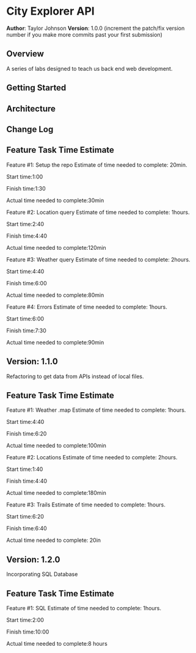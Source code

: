 # City Explorer API

**Author**: Taylor Johnson
**Version**: 1.0.0 (increment the patch/fix version number if you make more commits past your first submission)

## Overview

A series of labs designed to teach us back end web development.

## Getting Started

<!-- What are the steps that a user must take in order to build this app on their own machine and get it running? -->

## Architecture

<!-- Provide a detailed description of the application design. What technologies (languages, libraries, etc) you're using, and any other relevant design information. -->

## Change Log

<!-- Use this area to document the iterative changes made to your application as each feature is successfully implemented. Use time stamps. Here's an examples:

01-01-2001 4:59pm - Application now has a fully-functional express server, with a GET route for the location resource.

## Credits and Collaborations
<!-- Give credit (and a link) to other people or resources that helped you build this application. -->

## Feature Task Time Estimate

Feature #1: Setup the repo
Estimate of time needed to complete: 20min.

Start time:1:00

Finish time:1:30

Actual time needed to complete:30min

Feature #2: Location query
Estimate of time needed to complete: 1hours.

Start time:2:40

Finish time:4:40

Actual time needed to complete:120min

Feature #3: Weather query
Estimate of time needed to complete: 2hours.

Start time:4:40

Finish time:6:00

Actual time needed to complete:80min

Feature #4: Errors
Estimate of time needed to complete: 1hours.

Start time:6:00

Finish time:7:30

Actual time needed to complete:90min

## **Version**: 1.1.0

Refactoring to get data from APIs instead of local files.

## Feature Task Time Estimate

Feature #1: Weather .map
Estimate of time needed to complete: 1hours.

Start time:4:40

Finish time:6:20

Actual time needed to complete:100min

Feature #2: Locations
Estimate of time needed to complete: 2hours.

Start time:1:40

Finish time:4:40

Actual time needed to complete:180min

Feature #3: Trails
Estimate of time needed to complete: 1hours.

Start time:6:20

Finish time:6:40

Actual time needed to complete: 20in

## **Version**: 1.2.0

Incorporating SQL Database

## Feature Task Time Estimate

Feature #1: SQL
Estimate of time needed to complete: 1hours.

Start time:2:00

Finish time:10:00

Actual time needed to complete:8 hours
